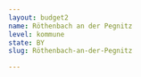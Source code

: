 ```yaml
---
layout: budget2
name: Röthenbach an der Pegnitz
level: kommune
state: BY
slug: Röthenbach-an-der-Pegnitz

---
```



